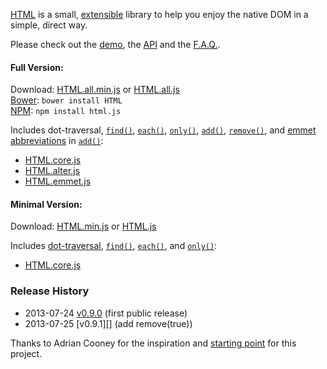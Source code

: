 [HTML][home] is a small, [extensible][fn] library to help you enjoy the native DOM in a simple, direct way.

Please check out the [demo][demo], the [API][api] and the [F.A.Q.][faq].

[home]: http://nbubna.github.io/HTML
[demo]: http://nbubna.github.io/HTML#Demo
[api]: http://nbubna.github.io/HTML#API
[faq]: http://nbubna.github.io/HTML#FAQ
[fn]: http://nbubna.github.io/HTML#_.fn

#### Full Version:

Download: [HTML.all.min.js][all-min] or [HTML.all.js][all]  
[Bower][bower]: `bower install HTML`  
[NPM][npm]: `npm install html.js`   

Includes dot-traversal, [`find()`][find], [`each()`][each], [`only()`][only], [`add()`][add], [`remove()`][remove], and [emmet abbreviations][abbr] in [`add()`][add-emmet]:  
* [HTML.core.js][core]
* [HTML.alter.js][alter]
* [HTML.emmet.js][emmet]

[npm]: https://npmjs.org/package/html.js
[bower]: http://bower.io/
[all-min]: http://raw.github.com/nbubna/HTML/master/dist/HTML.all.min.js
[all]: http://raw.github.com/nbubna/HTML/master/dist/HTML.all.js
[core]: http://raw.github.com/nbubna/HTML/master/dist/HTML.core.js
[alter]: http://raw.github.com/nbubna/HTML/master/dist/HTML.alter.js
[emmet]: http://raw.github.com/nbubna/HTML/master/dist/HTML.emmet.js
[abbr]: http://docs.emmet.io/abbreviations/syntax/
[add]: http://nbubna.github.io/HTML#add()
[remove]: http://nbubna.github.io/HTML#remove()
[add-emmet]: http://nbubna.github.io/HTML#add(emmet)

#### Minimal Version:

Download: [HTML.min.js][prod]  or  [HTML.js][dev]  

[prod]: https://raw.github.com/nbubna/HTML/master/dist/HTML.min.js
[dev]: https://raw.github.com/nbubna/HTML/master/dist/HTML.js

Includes [dot-traversal][dot], [`find()`][find], [`each()`][each], and [`only()`][only]:
* [HTML.core.js][core]

[dot]: http://nbubna.github.io/HTML#dot-traversal
[find]: http://nbubna.github.io/HTML#find()
[each]: http://nbubna.github.io/HTML#each()
[only]: http://nbubna.github.io/HTML#only()

### Release History
* 2013-07-24 [v0.9.0][] (first public release)
* 2013-07-25 [v0.9.1][] (add remove(true))

[v0.9.0]: https://github.com/nbubna/HTML/tree/0.9.0

Thanks to Adrian Cooney for the inspiration and [starting point][voyeur] for this project.

[voyeur]: http://dunxrion.github.io/voyeur.js
